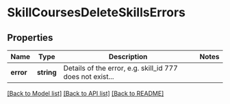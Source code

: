 # SkillCoursesDeleteSkillsErrors

## Properties
Name | Type | Description | Notes
------------ | ------------- | ------------- | -------------
**error** | **string** | Details of the error, e.g. skill_id 777 does not exist... | 

[[Back to Model list]](../README.md#documentation-for-models) [[Back to API list]](../README.md#documentation-for-api-endpoints) [[Back to README]](../README.md)


